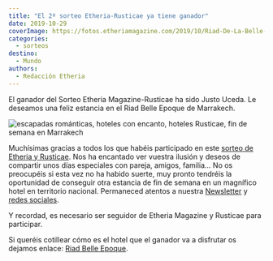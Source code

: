 ```yaml
---
title: "El 2º sorteo Etheria-Rusticae ya tiene ganador"
date: 2019-10-29
coverImage: https://fotos.etheriamagazine.com/2019/10/Riad-De-La-Belle-Epoque-Coco-Chanel.jpg
categories: 
  - sorteos
destino: 
  - Mundo
authors: 
  - Redacción Etheria
---
```


El ganador del Sorteo Etheria Magazine-Rusticae ha sido Justo Uceda. Le deseamos una 
feliz estancia en el Riad Belle Epoque de Marrakech. 

![escapadas románticas, hoteles con encanto, hoteles Rusticae, fin de semana en Marrakech](https://fotos.etheriamagazine.com/2019/10/Riad-De-La-Belle-Epoque-Coco-Chanel.jpg)

Muchísimas gracias a todos los que habéis participado en este [sorteo de Etheria y Rusticae](https://etheriamagazine.com/2019/10/17/sorteos-etheria-magazine/). Nos ha encantado ver vuestra ilusión y deseos de compartir unos días especiales con pareja, amigos, familia... No os preocupéis si esta vez no ha habido suerte, muy pronto tendréis la oportunidad de conseguir otra estancia de fin de semana en un magnífico hotel en territorio nacional. Permaneced atentos a nuestra [Newsletter](https://etheriamagazine.com/contacto-etheriamagazine/) y [redes sociales](https://www.facebook.com/etheriamagazine/).

Y recordad, es necesario ser seguidor de Etheria Magazine y Rusticae para participar.

Si queréis cotillear cómo es el hotel que el ganador va a disfrutar os dejamos enlace: [Riad Belle Epoque](https://etheriamagazine.com/2019/10/15/escapada-hotel-romantico-marrakech-riad-belle-epoque/).
